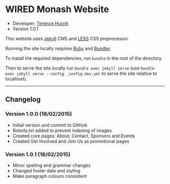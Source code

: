 # WIRED Monash Website
* Developer: [Terence Huynh](http://terencehuynh.com)
* Version 1.0.1

This website uses [Jekyll](http://jekyllrb.com) CMS and [LESS](http://lesscss.org) CSS preprocessor.

Running the site locally requires [Ruby](https://www.ruby-lang.org) and [Bundler](http://bundler.io/).

To install the required dependencies, run `bundle` in the root of the directory.

Then to serve the site locally run `bundle exec jekyll serve` (use `bundle exec jekyll serve --config _config.dev.yml` to serve the site relative to localhost).

---

## Changelog
### Version 1.0.0 (18/02/2015)
* Initial version and commit to GitHub
* Robots.txt added to prevent indexing of images
* Created core pages: About, Contact, Sponsors and Events
* Created Get Involved and Join Us as promotional pages

### Version 1.0.1 (18/02/2015)
* Minor spelling and grammar changes
* Changed footer date and styling
* Make paragraph colours consistent
